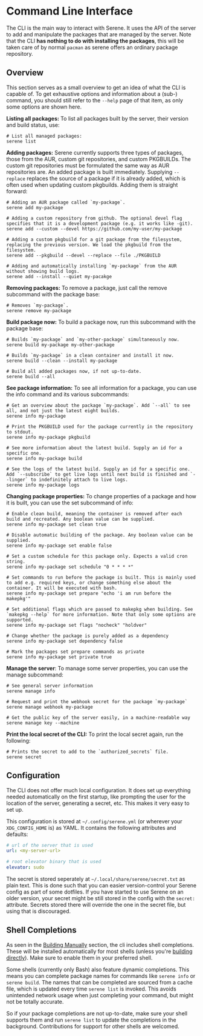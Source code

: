 # Command Line Interface
The CLI is the main way to interact with Serene. It uses the API of the server to add and manipulate the packages that are managed by the server. Note that the CLI **has nothing to do with installing the packages**, this will be taken care of by normal `pacman` as serene offers an ordinary package repository.

## Overview
This section serves as a small overview to get an idea of what the CLI is capable of. To get exhaustive options and information about a (sub-) command, you should still refer to the `--help` page of that item, as only some options are shown here.

**Listing all packages:** To list all packages built by the server, their version and build status, use:
```shell
# List all managed packages:
serene list
```

**Adding packages:** Serene currently supports three types of packages, those from the AUR, custom git repositories, and custom PKGBUILDs. The custom git repositories must be formulated the same way as AUR repositories are. An added package is built immediately. Supplying `--replace` replaces the source of a package if it is already added, which is often used when updating custom pkgbuilds. Adding them is straight forward:
```shell
# Adding an AUR package called `my-package`.
serene add my-package

# Adding a custom repository from github. The optional devel flag specifies that it is a development package (e.g. it works like -git).
serene add --custom --devel https://github.com/my-user/my-package

# Adding a custom pkgbuild for a git package from the filesystem, replacing the previous version. We load the pkgbuild from the filesystem.
serene add --pkgbuild --devel --replace --file ./PKGBUILD

# Adding and automatically installing `my-package` from the AUR without showing build logs.
serene add --install --quiet my-pacakge
```

**Removing packages:** To remove a package, just call the remove subcommand with the package base:
```shell
# Removes `my-package`.
serene remove my-package
```

**Build package now:** To build a package now, run this subcommand with the package base:
```shell
# Builds `my-package` and `my-other-package` simultaneously now.
serene build my-package my-other-package

# Builds `my-package` in a clean container and install it now.
serene build --clean --install my-package

# Build all added packages now, if not up-to-date.
serene build --all
```

**See package information:** To see all information for a package, you can use the info command and its various subcommands:
```shell
# Get an overview about the package `my-package`. Add `--all` to see all, and not just the latest eight builds.
serene info my-package

# Print the PKGBUILD used for the package currently in the repository to stdout.
serene info my-package pkgbuild

# See more information about the latest build. Supply an id for a specific one.
serene info my-package build

# See the logs of the latest build. Supply an id for a specific one. Add `--subscribe` to get live logs until next build is finished and `--linger` to indefinitely attach to live logs.
serene info my-package logs
```

**Changing package properties:** To change properties of a package and how it is built, you can use the set subcommand of info:
```shell
# Enable clean build, meaning the container is removed after each build and recreated. Any boolean value can be supplied.
serene info my-package set clean true

# Disable automatic building of the package. Any boolean value can be supplied.
serene info my-package set enable false

# Set a custom schedule for this package only. Expects a valid cron string.
serene info my-package set schedule "0 * * * *"

# Set commands to run before the package is built. This is mainly used to add e.g. required keys, or change something else about the container. It will be executed with bash.
serene info my-package set prepare "echo 'i am run before the makepkg'"

# Set additional flags which are passed to makepkg when building. See `makepkg --help` for more information. Note that only some options are supported.
serene info my-package set flags "nocheck" "holdver"

# Change whether the package is purely added as a dependency
serene info my-package set dependency false

# Mark the packages set prepare commands as private
serene info my-package set private true
```

**Manage the server**: To manage some server properties, you can use the manage subcommand:

```shell
# See general server information
serene manage info

# Request and print the webhook secret for the package `my-package`
serene manage webhook my-package

# Get the public key of the server easily, in a machine-readable way
serene manage key --machine
```

**Print the local secret of the CLI:** To print the local secret again, run the following:
```shell
# Prints the secret to add to the `authorized_secrets` file.
serene secret
```
## Configuration
The CLI does not offer much local configuration. It does set up everything needed automatically on the first startup, like prompting the user for the location of the server, generating a secret, etc. This makes it very easy to set up.

This configuration is stored at `~/.config/serene.yml` (or wherever your `XDG_CONFIG_HOME` is) as YAML. It contains the following attributes and defaults:
```yaml
# url of the server that is used
url: <my-server-url>

# root elevator binary that is used
elevator: sudo
```

The secret is stored seperately at `~/.local/share/serene/secret.txt` as plain text. This is done such that you can easier version-control your Serene config as part of some dotfiles. If you have started to use Serene on an older version, your secret might be still stored in the config with the `secret:` attribute. Secrets stored there will override the one in the secret file, but using that is discouraged.

## Shell Completions
As seen in the [Building Manually](#building-manually) section, the cli includes shell completions. These will be installed automatically for most shells (unless you're [building directly](#building-directly)). Make sure to enable them in your preferred shell.

Some shells (currently only Bash) also feature dynamic completions. This means you can complete package names for commands like `serene info` or `serene build`. The names that can be completed are sourced from a cache file, which is updated every time `serene list` is invoked. This avoids unintended network usage when just completing your command, but might not be totally accurate.

So if your package completions are not up-to-date, make sure your shell supports them and run `serene list` to update the completions in the background. Contributions for support for other shells are welcomed.
